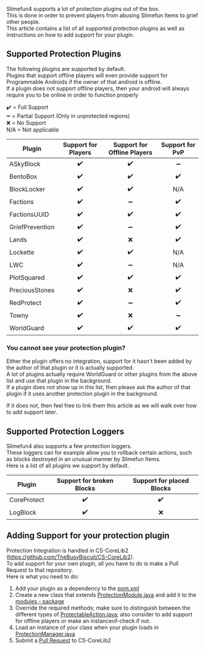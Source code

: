 Slimefun4 supports a lot of protection plugins out of the box.<br>
This is done in order to prevent players from abusing Slimefun Items to grief other people.<br>
This article contains a list of all supported protection plugins as well as instructions on how to add support for your plugin.

## Supported Protection Plugins
The following plugins are supported by default.<br>
Plugins that support offline players will even provide support for Programmable Androids if the owner of that android is offline.<br>
If a plugin does not support offline players, then your android will always require you to be online in order to function properly

:heavy_check_mark: = Full Support<br>
:heavy_minus_sign: = Partial Support (Only in unprotected regions)<br>
:x: = No Support<br>
N/A = Not applicable

| Plugin | Support for Players | Support for Offline Players | Support for PvP |
| ------------------ | :----: | :----: | :----: |
| ASkyBlock | :heavy_check_mark: | :heavy_check_mark: | :heavy_minus_sign: |
| BentoBox | :heavy_check_mark: | :heavy_check_mark: | :heavy_check_mark: |
| BlockLocker | :heavy_check_mark: | :heavy_check_mark: | N/A |
| Factions | :heavy_check_mark: | :heavy_minus_sign: | :heavy_check_mark: |
| FactionsUUID | :heavy_check_mark: | :heavy_check_mark: | :heavy_check_mark: |
| GriefPrevention | :heavy_check_mark: | :heavy_minus_sign: | :heavy_check_mark: |
| Lands | :heavy_check_mark: | :x: | :heavy_check_mark: |
| Lockette | :heavy_check_mark: | :heavy_check_mark: | N/A |
| LWC | :heavy_check_mark: | :heavy_minus_sign: | N/A |
| PlotSquared | :heavy_check_mark: | :heavy_check_mark: | :heavy_check_mark: |
| PreciousStones | :heavy_check_mark: | :x: | :heavy_check_mark: |
| RedProtect | :heavy_check_mark: | :heavy_minus_sign: | :heavy_check_mark: |
| Towny | :heavy_check_mark: | :x: | :heavy_minus_sign: |
| WorldGuard | :heavy_check_mark: | :heavy_check_mark: | :heavy_check_mark: |

### You cannot see your protection plugin?
Either the plugin offers no integration, support for it hasn't been added by the author of that plugin or it is actually supported.<br>
A lot of plugins actually require WorldGuard or other plugins from the above list and use that plugin in the background.<br>
If a plugin does not show up in this list, then please ask the author of that plugin if it uses another protection plugin in the background.

If it does not, then feel free to link them this article as we will walk over how to add support later.

## Supported Protection Loggers
Slimefun4 also supports a few protection loggers.<br>
These loggers can for example allow you to rollback certain actions, such as blocks destroyed in an unusual manner by Slimefun Items.<br>
Here is a list of all plugins we support by default.

| Plugin | Support for broken Blocks | Support for placed Blocks |
| ------------------ | :----: | :----: |
| CoreProtect | :heavy_check_mark: | :heavy_check_mark: |
| LogBlock | :heavy_check_mark: | :x: |

## Adding Support for your protection plugin
Protection Integration is handled in CS-CoreLib2 (https://github.com/TheBusyBiscuit/CS-CoreLib2).<br>
To add support for your own plugin, all you have to do is make a Pull Request to that repository.<br>
Here is what you need to do:
1. Add your plugin as a dependency to the [pom.xml](https://github.com/TheBusyBiscuit/CS-CoreLib2/blob/master/pom.xml)
2. Create a new class that extends [ProtectionModule.java](https://github.com/TheBusyBiscuit/CS-CoreLib2/blob/master/src/main/java/io/github/thebusybiscuit/cscorelib2/protection/ProtectionModule.java) and add it to the [modules - package](https://github.com/TheBusyBiscuit/CS-CoreLib2/tree/master/src/main/java/io/github/thebusybiscuit/cscorelib2/protection/modules)
3. Override the required methods; make sure to distinguish between the different types of [ProtectableAction.java](https://github.com/TheBusyBiscuit/CS-CoreLib2/blob/master/src/main/java/io/github/thebusybiscuit/cscorelib2/protection/ProtectableAction.java); also consider to add support for offline players or make an instanceof-check if not.
4. Load an instance of your class when your plugin loads in [ProtectionManager.java](https://github.com/TheBusyBiscuit/CS-CoreLib2/blob/master/src/main/java/io/github/thebusybiscuit/cscorelib2/protection/ProtectionManager.java)
5. Submit a [Pull Request](https://github.com/TheBusyBiscuit/CS-CoreLib2/pulls) to CS-CoreLib2
